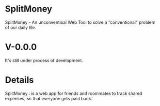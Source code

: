 # SplitMoney
SplitMoney - An unconventioal Web Tool to solve a "conventional" problem of our daily life.

# V-0.0.0
It's still under process of development.

# Details 
SplitMoney : is a web app for friends and roommates to track shared expenses, so that everyone gets paid back. 